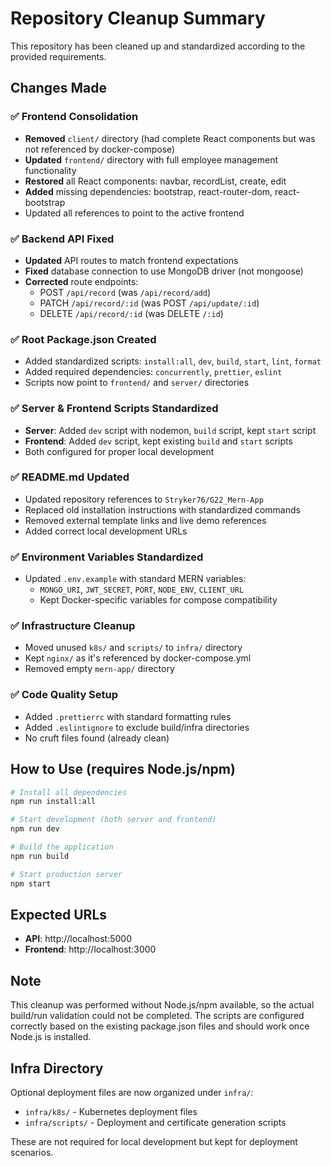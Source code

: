 # Repository Cleanup Summary

This repository has been cleaned up and standardized according to the provided requirements.

## Changes Made

### ✅ Frontend Consolidation
- **Removed** `client/` directory (had complete React components but was not referenced by docker-compose)
- **Updated** `frontend/` directory with full employee management functionality
- **Restored** all React components: navbar, recordList, create, edit
- **Added** missing dependencies: bootstrap, react-router-dom, react-bootstrap
- Updated all references to point to the active frontend

### ✅ Backend API Fixed
- **Updated** API routes to match frontend expectations
- **Fixed** database connection to use MongoDB driver (not mongoose)
- **Corrected** route endpoints:
  - POST `/api/record` (was `/api/record/add`)
  - PATCH `/api/record/:id` (was POST `/api/update/:id`)
  - DELETE `/api/record/:id` (was DELETE `/:id`)

### ✅ Root Package.json Created
- Added standardized scripts: `install:all`, `dev`, `build`, `start`, `lint`, `format`
- Added required dependencies: `concurrently`, `prettier`, `eslint`
- Scripts now point to `frontend/` and `server/` directories

### ✅ Server & Frontend Scripts Standardized
- **Server**: Added `dev` script with nodemon, `build` script, kept `start` script
- **Frontend**: Added `dev` script, kept existing `build` and `start` scripts
- Both configured for proper local development

### ✅ README.md Updated
- Updated repository references to `Stryker76/G22_Mern-App`
- Replaced old installation instructions with standardized commands
- Removed external template links and live demo references
- Added correct local development URLs

### ✅ Environment Variables Standardized
- Updated `.env.example` with standard MERN variables:
  - `MONGO_URI`, `JWT_SECRET`, `PORT`, `NODE_ENV`, `CLIENT_URL`
  - Kept Docker-specific variables for compose compatibility

### ✅ Infrastructure Cleanup
- Moved unused `k8s/` and `scripts/` to `infra/` directory  
- Kept `nginx/` as it's referenced by docker-compose.yml
- Removed empty `mern-app/` directory

### ✅ Code Quality Setup
- Added `.prettierrc` with standard formatting rules
- Added `.eslintignore` to exclude build/infra directories
- No cruft files found (already clean)

## How to Use (requires Node.js/npm)

```bash
# Install all dependencies
npm run install:all

# Start development (both server and frontend)
npm run dev

# Build the application
npm run build

# Start production server
npm start
```

## Expected URLs
- **API**: http://localhost:5000
- **Frontend**: http://localhost:3000

## Note
This cleanup was performed without Node.js/npm available, so the actual build/run validation could not be completed. The scripts are configured correctly based on the existing package.json files and should work once Node.js is installed.

## Infra Directory
Optional deployment files are now organized under `infra/`:
- `infra/k8s/` - Kubernetes deployment files
- `infra/scripts/` - Deployment and certificate generation scripts

These are not required for local development but kept for deployment scenarios.